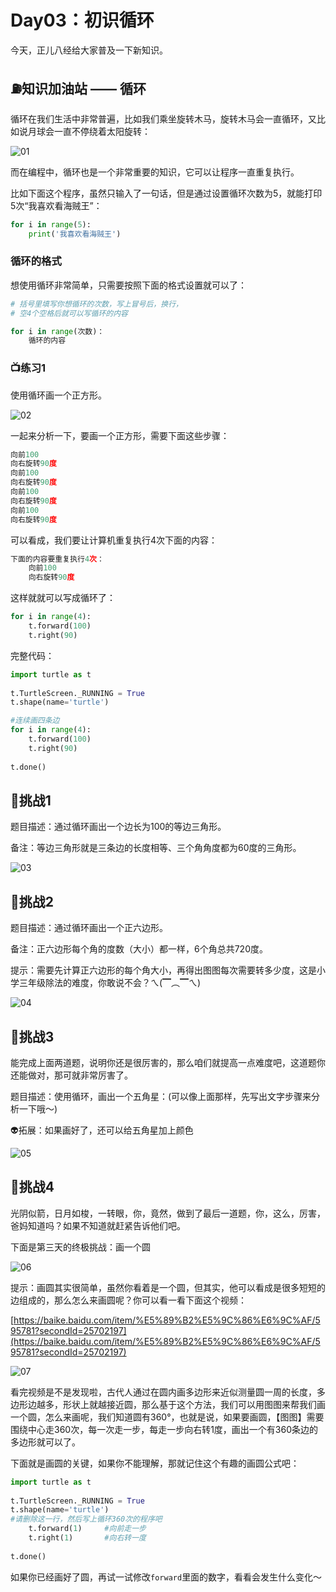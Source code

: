 ﻿
# Day03：初识循环

今天，正儿八经给大家普及一下新知识。

## ⛽️知识加油站 —— 循环

循环在我们生活中非常普遍，比如我们乘坐旋转木马，旋转木马会一直循环，又比如说月球会一直不停绕着太阳旋转：

![01](https://img-blog.csdnimg.cn/20210709152542325.png)

而在编程中，循环也是一个非常重要的知识，它可以让程序一直重复执行。

比如下面这个程序，虽然只输入了一句话，但是通过设置循环次数为5，就能打印5次“我喜欢看海贼王”：

```python
for i in range(5):
    print('我喜欢看海贼王')
```
### 循环的格式

想使用循环非常简单，只需要按照下面的格式设置就可以了：

```python
# 括号里填写你想循环的次数，写上冒号后，换行，
# 空4个空格后就可以写循环的内容

for i in range(次数)：
    循环的内容
```
### 📺练习1

使用循环画一个正方形。

![02](https://img-blog.csdnimg.cn/20210709152603653.png)

一起来分析一下，要画一个正方形，需要下面这些步骤：

```python
向前100
向右旋转90度
向前100
向右旋转90度
向前100
向右旋转90度
向前100
向右旋转90度
```
可以看成，我们要让计算机重复执行4次下面的内容：

```python
下面的内容要重复执行4次：
    向前100
    向右旋转90度
```
这样就就可以写成循环了：

```python
for i in range(4):
    t.forward(100)
    t.right(90)
```
完整代码：

```python
import turtle as t 
 
t.TurtleScreen._RUNNING = True 
t.shape(name='turtle') 

#连续画四条边
for i in range(4):
    t.forward(100)
    t.right(90)
    
t.done()
```
## 🚀挑战1

题目描述：通过循环画出一个边长为100的等边三角形。

备注：等边三角形就是三条边的长度相等、三个角角度都为60度的三角形。

![03](https://img-blog.csdnimg.cn/20210709152625591.png)

## 🚀挑战2

题目描述：通过循环画出一个正六边形。

备注：正六边形每个角的度数（大小）都一样，6个角总共720度。

提示：需要先计算正六边形的每个角大小，再得出图图每次需要转多少度，这是小学三年级除法的难度，你敢说不会？ㄟ(▔︵▔ㄟ)

![04](https://img-blog.csdnimg.cn/20210709152646228.png)

## 🚀挑战3

能完成上面两道题，说明你还是很厉害的，那么咱们就提高一点难度吧，这道题你还能做对，那可就非常厉害了。

题目描述：使用循环，画出一个五角星：(可以像上面那样，先写出文字步骤来分析一下哦～)

👽拓展：如果画好了，还可以给五角星加上颜色

![05](https://img-blog.csdnimg.cn/20210709152706697.png)

## 🚀挑战4

光阴似箭，日月如梭，一转眼，你，竟然，做到了最后一道题，你，这么，厉害，爸妈知道吗？如果不知道就赶紧告诉他们吧。

下面是第三天的终极挑战：画一个圆

![06](https://img-blog.csdnimg.cn/20210709152729862.png)

提示：画圆其实很简单，虽然你看着是一个圆，但其实，他可以看成是很多短短的边组成的，那么怎么来画圆呢？你可以看一看下面这个视频：

[https://baike.baidu.com/item/%E5%89%B2%E5%9C%86%E6%9C%AF/595781?secondId=25702197](https://baike.baidu.com/item/%E5%89%B2%E5%9C%86%E6%9C%AF/595781?secondId=25702197)

![07](https://img-blog.csdnimg.cn/20210709152751411.png)

看完视频是不是发现啦，古代人通过在圆内画多边形来近似测量圆一周的长度，多边形边越多，形状上就越接近圆，那么基于这个方法，我们可以用图图来帮我们画一个圆，怎么来画呢，我们知道圆有360°，也就是说，如果要画圆，【图图】需要围绕中心走360次，每一次走一步，每走一步向右转1度，画出一个有360条边的多边形就可以了。

下面就是画圆的关键，如果你不能理解，那就记住这个有趣的画圆公式吧：

```python
import turtle as t 
 
t.TurtleScreen._RUNNING = True 
t.shape(name='turtle') 
#请删除这一行，然后写上循环360次的程序吧
    t.forward(1)     #向前走一步
    t.right(1)       #向右转一度
    
t.done()
```
如果你已经画好了圆，再试一试修改`forward`里面的数字，看看会发生什么变化～